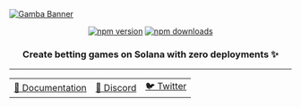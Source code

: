 <a href="https://gamba.so">
  <img src="https://github.com/gamba-labs/gamba/assets/127314884/fd1227f8-8b63-4515-94fd-6ea1625e8083" alt="Gamba Banner" />
</a>

<div align="center">

[![npm version](https://img.shields.io/npm/v/gamba.svg?color=orange)](https://www.npmjs.com/package/gamba) [![npm downloads](https://img.shields.io/npm/dt/gamba.svg?color=orange)](https://www.npmjs.com/package/gamba)

<h3>Create betting games on Solana with zero deployments ✨</h3><hr />

<table>
    <tbody>
      <tr>
        <td>
          <a href="https://gamba.so">📝 Documentation</a>
        </td>
        <td>
          <a href="https://discord.com/invite/xjBsW3e8fK">💬 Discord</a>
        </td>
        <td>
          <a href="https://twitter.com/gambalabs">🐦 Twitter</a>
        </td>
      </tr>
    </tbody>
  </table>
</div>
